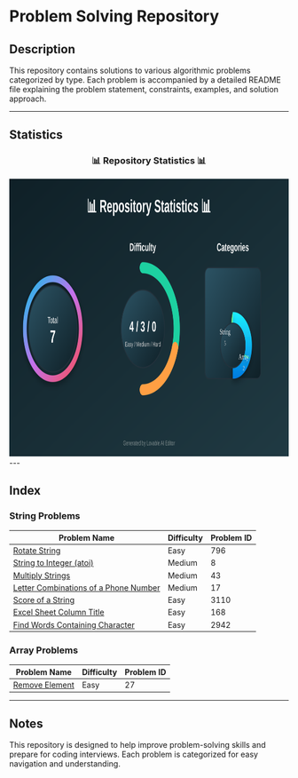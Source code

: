 # Problem Solving Repository

## Description
This repository contains solutions to various algorithmic problems categorized by type. Each problem is accompanied by a detailed README file explaining the problem statement, constraints, examples, and solution approach.

---

## Statistics
<div align="center">
  <h3>📊 Repository Statistics 📊</h3>
  <img src="./statistics_graph.svg" alt="Repository Statistics" width="900" height="500">
</div>
---

## Index

### String Problems
| Problem Name                | Difficulty | Problem ID |
|-----------------------------|------------|------------|
| [Rotate String](./String/Rotate%20String/README.md) | Easy       | 796        |
| [String to Integer (atoi)](./String%20to%20Integer%20(atoi)/README.md) | Medium     | 8          |
| [Multiply Strings](./Multiply%20Strings/README.md) | Medium     | 43         |
| [Letter Combinations of a Phone Number](./Letter%20Combinations%20of%20a%20Phone%20Number/READme.md) | Medium     | 17         |
| [Score of a String](./Score%20of%20a%20String/READme.md) | Easy | 3110 |
| [Excel Sheet Column Title](./Excel%20Sheet%20Column%20Title/EWADME.md) | Easy | 168 |
| [Find Words Containing Character](./Find%20Words%20Containing%20Character/READme.md) | Easy | 2942 |



### Array Problems
| Problem Name                | Difficulty | Problem ID |
|-----------------------------|------------|------------|
| [Remove Element](./Remove%20Element/READme.md) | Easy       | 27         |

---

## Notes
This repository is designed to help improve problem-solving skills and prepare for coding interviews. Each problem is categorized for easy navigation and understanding.